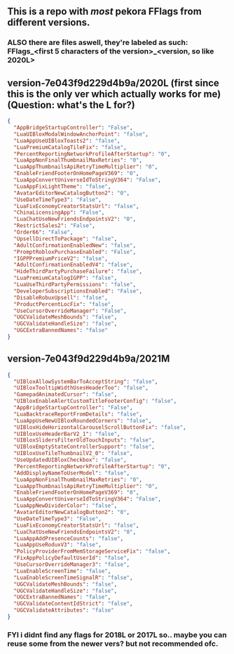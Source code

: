 ## This is a repo with *most* pekora FFlags from different versions.
### ALSO there are files aswell, they're labeled as such: FFlags_<first 5 characters of the version>_<version, so like 2020L>

## version-7e043f9d229d4b9a/2020L (first since this is the only ver which actually works for me) (Question: what's the L for?)
```json
{
  "AppBridgeStartupController": "False",
  "LuaUIBloxModalWindowAnchorPoint": "false",
  "LuaAppUseUIBloxToasts2": "false",
  "LuaPremiumCatalogTileFix": "false",
  "PercentReportingNetworkProfileAfterStartup": "0",
  "LuaAppNonFinalThumbnailMaxRetries": "0",
  "LuaAppThumbnailsApiRetryTimeMultiplier": "0",
  "EnableFriendFooterOnHomePageV369": "0",
  "LuaAppConvertUniverseIdToStringV364": "False",
  "LuaAppFixLightTheme": "false",
  "AvatarEditorNewCatalogButton2": "0",
  "UseDateTimeType3": "False",
  "LuaFixEconomyCreatorStatsUrl": "false",
  "ChinaLicensingApp": "False",
  "LuaChatUseNewFriendsEndpointsV2": "0",
  "RestrictSales2": "False",
  "Order66": "False",
  "UpsellDirectToPackage": "false",
  "AdultConfirmationEnabledNew": "false",
  "PromptRobloxPurchaseEnabled": "False",
  "IGPPPremiumPriceV2": "false",
  "AdultConfirmationEnabledV4": "false",
  "HideThirdPartyPurchaseFailure": "false",
  "LuaPremiumCatalogIGPP": "false",
  "LuaUseThirdPartyPermissions": "false",
  "DeveloperSubscriptionsEnabled": "False",
  "DisableRobuxUpsell": "false",
  "ProductPercentLocFix": "false",
  "UseCursorOverrideManager": "False",
  "UGCValidateMeshBounds": "false",
  "UGCValidateHandleSize": "false",
  "UGCExtraBannedNames": "false"
}
```
## version-7e043f9d229d4b9a/2021M
```json
{
  "UIBloxAllowSystemBarToAcceptString": "false",
  "UIBloxTooltipWidthUsesHeaderToo": "false",
  "GamepadAnimatedCursor": "false",
  "UIBloxEnableAlertCustomTitleFooterConfig": "false",
  "AppBridgeStartupController": "False",
  "LuaBacktraceReportFromDetails": "false",
  "LuaAppUseNewUIBloxRoundedCorners": "false",
  "UIBloxHideHorizontalCarouselScrollButtonFix": "false",
  "UIBloxUseHeaderBarV2_1": "false",
  "UIBloxSlidersFilterOldTouchInputs": "false",
  "UIBloxEmptyStateControllerSupport": "false",
  "UIBloxUseTileThumbnailV2_0": "false",
  "UseUpdatedUIBloxCheckbox": "false",
  "PercentReportingNetworkProfileAfterStartup": "0",
  "AddDisplayNameToUserModel": "false",
  "LuaAppNonFinalThumbnailMaxRetries": "0",
  "LuaAppThumbnailsApiRetryTimeMultiplier": "0",
  "EnableFriendFooterOnHomePageV369": "0",
  "LuaAppConvertUniverseIdToStringV364": "False",
  "LuaAppNewDividerColor": "false",
  "AvatarEditorNewCatalogButton2": "0",
  "UseDateTimeType3": "False",
  "LuaFixEconomyCreatorStatsUrl": "false",
  "LuaChatUseNewFriendsEndpointsV2": "0",
  "LuaAppAddPresenceCounts": "false",
  "LuaAppUseRoduxV3": "false",
  "PolicyProviderFromMemStorageServiceFix": "false",
  "FixAppPolicyDefaultUserId": "false",
  "UseCursorOverrideManager3": "false",
  "LuaEnableScreenTime": "false",
  "LuaEnableScreenTimeSignalR": "false",
  "UGCValidateMeshBounds": "false",
  "UGCValidateHandleSize": "false",
  "UGCExtraBannedNames": "false",
  "UGCValidateContentIdStrict": "false",
  "UGCValidateAttributes": "false"
}
```

### FYI i didnt find any flags for 2018L or 2017L so.. maybe you can reuse some from the newer vers? but not recommended ofc.

